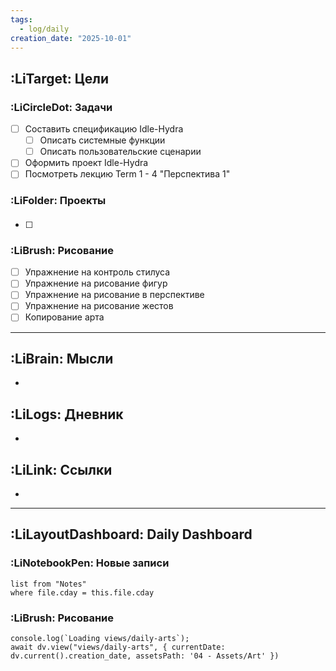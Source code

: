 ```yaml
---
tags:
  - log/daily
creation_date: "2025-10-01"
---
```

## :LiTarget: Цели

### :LiCircleDot: Задачи

- [ ]  Составить спецификацию Idle-Hydra
	- [ ] Описать системные функции 
	- [ ] Описать пользовательские сценарии
- [ ] Оформить проект Idle-Hydra
- [ ] Посмотреть лекцию Term 1 - 4 "Перспектива 1"

### :LiFolder: Проекты

####

- [ ] 

### :LiBrush: Рисование

- [ ] Упражнение на контроль стилуса
- [ ] Упражнение на рисование фигур
- [ ] Упражнение на рисование в перспективе
- [ ] Упражнение на рисование жестов
- [ ] Копирование арта

---

## :LiBrain: Мысли

- 

## :LiLogs: Дневник

- 

## :LiLink: Ссылки

- 

---

## :LiLayoutDashboard: Daily Dashboard

### :LiNotebookPen: Новые записи

```dataview
list from "Notes"
where file.cday = this.file.cday
```

### :LiBrush: Рисование

```dataviewjs
console.log(`Loading views/daily-arts`);
await dv.view("views/daily-arts", { currentDate: dv.current().creation_date, assetsPath: '04 - Assets/Art' })
```
